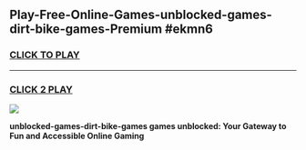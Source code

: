 
## Play-Free-Online-Games-unblocked-games-dirt-bike-games-Premium #ekmn6
<h3>
<a href="https://premium.freeplayer.one?title=unblocked-games-dirt-bike-games&ref=8M">CLICK TO PLAY</a></h3>
<hr>

<h3>
<a href="https://premium.freeplayer.one?title=unblocked-games-dirt-bike-games&ref=8M">CLICK 2 PLAY</a>
  
</h3>

<a href="https://premium.freeplayer.one?title=unblocked-games-dirt-bike-games&ref=8M"><img src="https://clearcache.store/games.png"></a>


**unblocked-games-dirt-bike-games games unblocked: Your Gateway to Fun and Accessible Online Gaming**
